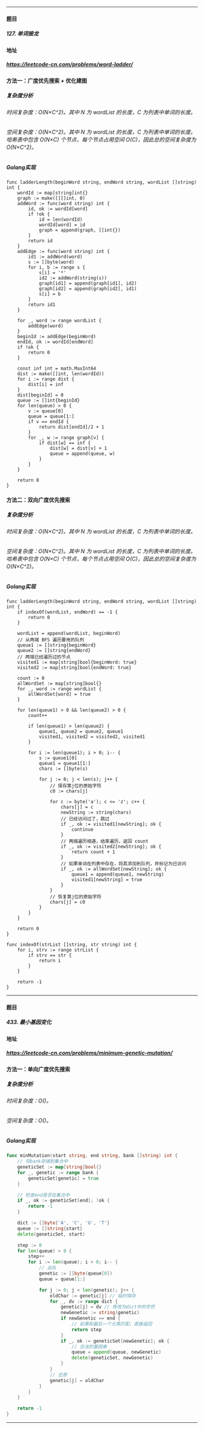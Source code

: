 ***
#### 题目
##### 127. 单词接龙
#### 地址
##### https://leetcode-cn.com/problems/word-ladder/
#### 方法一：广度优先搜索 + 优化建图
##### 复杂度分析
###### 时间复杂度：O(N×C^2)。其中 N 为 wordList 的长度，C 为列表中单词的长度。
###### 空间复杂度：O(N×C^2)。其中 N 为 wordList 的长度，C 为列表中单词的长度。哈希表中包含 O(N×C) 个节点，每个节点占用空间 O(C)，因此总的空间复杂度为 O(N×C^2)。
##### Golang实现
    func ladderLength(beginWord string, endWord string, wordList []string) int {
    	wordId := map[string]int{}
    	graph := make([][]int, 0)
    	addWord := func(word string) int {
    		id, ok := wordId[word]
    		if !ok {
    			id = len(wordId)
    			wordId[word] = id
    			graph = append(graph, []int{})
    		}
    		return id
    	}
    	addEdge := func(word string) int {
    		id1 := addWord(word)
    		s := []byte(word)
    		for i, b := range s {
    			s[i] = '*'
    			id2 := addWord(string(s))
    			graph[id1] = append(graph[id1], id2)
    			graph[id2] = append(graph[id2], id1)
    			s[i] = b
    		}
    		return id1
    	}
    
    	for _, word := range wordList {
    		addEdge(word)
    	}
    	beginId := addEdge(beginWord)
    	endId, ok := wordId[endWord]
    	if !ok {
    		return 0
    	}
    
    	const inf int = math.MaxInt64
    	dist := make([]int, len(wordId))
    	for i := range dist {
    		dist[i] = inf
    	}
    	dist[beginId] = 0
    	queue := []int{beginId}
    	for len(queue) > 0 {
    		v := queue[0]
    		queue = queue[1:]
    		if v == endId {
    			return dist[endId]/2 + 1
    		}
    		for _, w := range graph[v] {
    			if dist[w] == inf {
    				dist[w] = dist[v] + 1
    				queue = append(queue, w)
    			}
    		}
    	}
    	
    	return 0
    }
#### 方法二：双向广度优先搜索
##### 复杂度分析
###### 时间复杂度：O(N×C^2)。其中 N 为 wordList 的长度，C 为列表中单词的长度。
###### 空间复杂度：O(N×C^2)。其中 N 为 wordList 的长度，C 为列表中单词的长度。哈希表中包含 O(N×C) 个节点，每个节点占用空间 O(C)，因此总的空间复杂度为 O(N×C^2)。
##### Golang实现
    func ladderLength(beginWord string, endWord string, wordList []string) int {
    	if indexOf(wordList, endWord) == -1 {
    		return 0
    	}
    
    	wordList = append(wordList, beginWord)
    	// 从两端 BFS 遍历要用的队列
    	queue1 := []string{beginWord}
    	queue2 := []string{endWord}
    	// 两端已经遍历过的节点
    	visited1 := map[string]bool{beginWord: true}
    	visited2 := map[string]bool{endWord: true}
    
    	count := 0
    	allWordSet := map[string]bool{}
    	for _, word := range wordList {
    		allWordSet[word] = true
    	}
    
    	for len(queue1) > 0 && len(queue2) > 0 {
    		count++
    
    		if len(queue1) > len(queue2) {
    			queue1, queue2 = queue2, queue1
    			visited1, visited2 = visited2, visited1
    		}
    
    		for i := len(queue1); i > 0; i-- {
    			s := queue1[0]
    			queue1 = queue1[1:]
    			chars := []byte(s)
    
    			for j := 0; j < len(s); j++ {
    				// 保存第j位的原始字符
    				c0 := chars[j]
                    
    				for c := byte('a'); c <= 'z'; c++ {
    					chars[j] = c
    					newString := string(chars)
    					// 已经访问过了，跳过
    					if _, ok := visited1[newString]; ok {
    						continue
    					}
    					// 两端遍历相遇，结束遍历，返回 count
    					if _, ok := visited2[newString]; ok {
    						return count + 1
    					}
    					// 如果单词在列表中存在，将其添加到队列，并标记为已访问
    					if _, ok := allWordSet[newString]; ok {
    						queue1 = append(queue1, newString)
    						visited1[newString] = true
    					}
    				}
    				// 恢复第j位的原始字符
    				chars[j] = c0
    			}
    		}
    	}
    
    	return 0
    }
    
    func indexOf(strList []string, str string) int {
    	for i, strv := range strList {
    		if strv == str {
    			return i
    		}
    	}
    
    	return -1
    }
***
#### 题目
##### 433. 最小基因变化
#### 地址
##### https://leetcode-cn.com/problems/minimum-genetic-mutation/
#### 方法一：单向广度优先搜索
##### 复杂度分析
###### 时间复杂度：O()。
###### 空间复杂度：O()。
##### Golang实现
``` go
func minMutation(start string, end string, bank []string) int {
	// 将bank存储到集合中
	geneticSet := map[string]bool{}
	for _, genetic := range bank {
		geneticSet[genetic] = true
	}

	// 检查end是否在集合中
	if _, ok := geneticSet[end]; !ok {
		return -1
	}

	dict := []byte{'A', 'C', 'G', 'T'}
	queue := []string{start}
	delete(geneticSet, start)

	step := 0
	for len(queue) > 0 {
		step++
		for i := len(queue); i > 0; i-- {
			// 出队
			genetic := []byte(queue[0])
			queue = queue[1:]

			for j := 0; j < len(genetic); j++ {
				oldChar := genetic[j] // 临时保存
				for _, dv := range dict {
					genetic[j] = dv // 修改为dict中的字符
					newGenetic := string(genetic)
					if newGenetic == end {
						// 如果和最后一个元素匹配，直接返回
						return step
					}
					if _, ok := geneticSet[newGenetic]; ok {
						// 合法的基因串
						queue = append(queue, newGenetic)
						delete(geneticSet, newGenetic)
					}
				}
				// 还原
				genetic[j] = oldChar
			}
		}
	}

	return -1
}
```
***